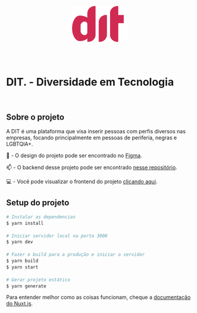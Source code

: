 <center>
<img src="assets/images/logos/pink-dot-white.svg" width="150px">
</center>

<br><br>


# DIT. -  Diversidade em Tecnologia

<br>

## Sobre o projeto

A DIT é  uma plataforma que visa inserir pessoas com perfis diversos nas empresas, focando principalmente em pessoas de periferia, negras e LGBTQIA+.

🎨 - O design do projeto pode ser encontrado no [Figma](https://www.figma.com/file/3lXh5IzSKuI2Cg0S4QRttN/?node-id=5%3A2).


📫 - O backend desse projeto pode ser encontrado [nesse repositório](https://github.com/gitlherme/dit-api).

💻 - Você pode visualizar o frontend do projeto [clicando aqui](https://dit.guilhermevieira.dev).


## Setup do projeto

```bash
# Instalar as dependencias
$ yarn install

# Iniciar servidor local na porta 3000
$ yarn dev

# Fazer o build para a produção e iniciar o servidor
$ yarn build
$ yarn start

# Gerar projeto estático
$ yarn generate
```

Para entender melhor como as coisas funcionam, cheque a [documentação do Nuxt.js](https://nuxtjs.org).
